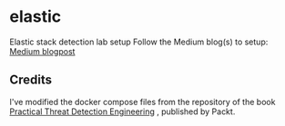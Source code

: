 # elastic
Elastic stack detection lab setup
Follow the Medium blog(s) to setup: [Medium blogpost](https://medium.com/@bastradamus/how-to-create-a-detection-engineering-lab-part-1-8dacc52001b5
)

## Credits
I've modified the docker compose files from the repository of the book [Practical Threat Detection Engineering](https://www.packtpub.com/en-us/product/practical-threat-detection-engineering-9781801076715) , published by Packt.
